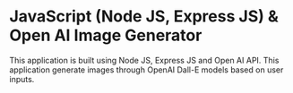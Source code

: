 # JavaScript (Node JS, Express JS) & Open AI Image Generator
This application is built using Node JS, Express JS and Open AI API. This application generate images through OpenAI Dall-E models based on user inputs. 
